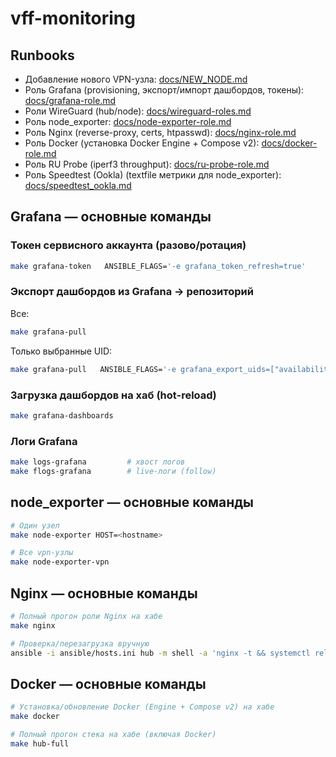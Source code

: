 # vff-monitoring

## Runbooks

- Добавление нового VPN-узла: [docs/NEW_NODE.md](docs/NEW_NODE.md)
- Роль Grafana (provisioning, экспорт/импорт дашбордов, токены): [docs/grafana-role.md](docs/grafana-role.md)
- Роли WireGuard (hub/node): [docs/wireguard-roles.md](docs/wireguard-roles.md)
- Роль node_exporter: [docs/node-exporter-role.md](docs/node-exporter-role.md)
- Роль Nginx (reverse-proxy, certs, htpasswd): [docs/nginx-role.md](docs/nginx-role.md)
- Роль Docker (установка Docker Engine + Compose v2): [docs/docker-role.md](docs/docker-role.md)
- Роль RU Probe (iperf3 throughput): [docs/ru-probe-role.md](docs/ru-probe-role.md)
- Роль Speedtest (Ookla) (textfile метрики для node_exporter): [docs/speedtest_ookla.md](docs/speedtest_ookla.md)

## Grafana — основные команды

### Токен сервисного аккаунта (разово/ротация)
```bash
make grafana-token   ANSIBLE_FLAGS='-e grafana_token_refresh=true'
```

### Экспорт дашбордов из Grafana → репозиторий
Все:
```bash
make grafana-pull
```

Только выбранные UID:
```bash
make grafana-pull   ANSIBLE_FLAGS='-e grafana_export_uids=["availability","node-exporter-full"]'
```

### Загрузка дашбордов на хаб (hot-reload)
```bash
make grafana-dashboards
```

### Логи Grafana
```bash
make logs-grafana         # хвост логов
make flogs-grafana        # live-логи (follow)
```

## node_exporter — основные команды

```bash
# Один узел
make node-exporter HOST=<hostname>

# Все vpn-узлы
make node-exporter-vpn
```

## Nginx — основные команды

```bash
# Полный прогон роли Nginx на хабе
make nginx

# Проверка/перезагрузка вручную
ansible -i ansible/hosts.ini hub -m shell -a 'nginx -t && systemctl reload nginx'
```

## Docker — основные команды

```bash
# Установка/обновление Docker (Engine + Compose v2) на хабе
make docker

# Полный прогон стека на хабе (включая Docker)
make hub-full
```
